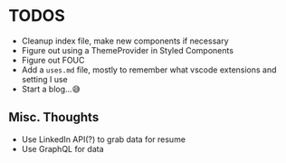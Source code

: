 # TODOS

- Cleanup index file, make new components if necessary
- Figure out using a ThemeProvider in Styled Components
- Figure out FOUC
- Add a `uses.md` file, mostly to remember what vscode extensions and setting I use
- Start a blog...😅

## Misc. Thoughts

- Use LinkedIn API(?) to grab data for resume
- Use GraphQL for data
